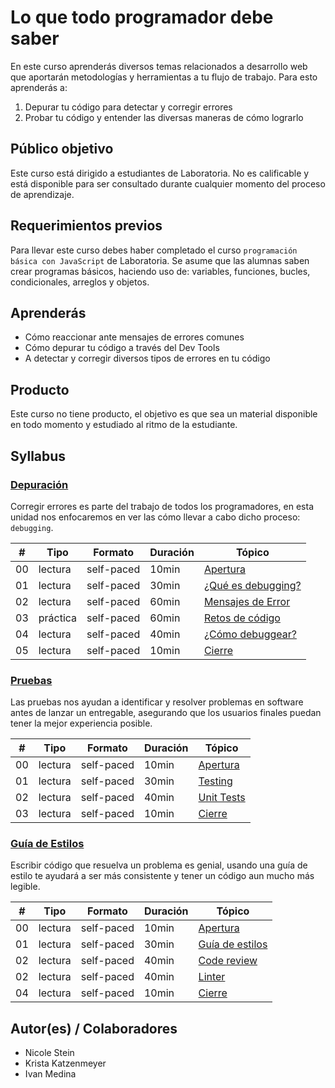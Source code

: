 # Lo que todo programador debe saber

En este curso aprenderás diversos temas relacionados a desarrollo web que
aportarán metodologías y herramientas a tu flujo de trabajo. Para esto
aprenderás a:

1. Depurar tu código para detectar y corregir errores
2. Probar tu código y entender las diversas maneras de cómo lograrlo

## Público objetivo

Este curso está dirigido a estudiantes de Laboratoria. No es calificable y está
disponible para ser consultado durante cualquier momento del proceso de
aprendizaje.

## Requerimientos previos

Para llevar este curso debes haber completado el curso `programación básica
con JavaScript` de Laboratoria. Se asume que las alumnas saben crear programas
básicos, haciendo uso de: variables, funciones, bucles, condicionales, arreglos
y objetos.

## Aprenderás

* Cómo reaccionar ante mensajes de errores comunes
* Cómo depurar tu código a través del Dev Tools
* A detectar y corregir diversos tipos de errores en tu código

## Producto

Este curso no tiene producto, el objetivo es que sea un material disponible en
todo momento y estudiado al ritmo de la estudiante.

## Syllabus

### [Depuración](01-debugging)

Corregir errores es parte del trabajo de todos los programadores, en esta unidad
nos enfocaremos en ver las cómo llevar a cabo dicho proceso: `debugging`.

| # | Tipo | Formato | Duración | Tópico
| - | ---- | ------- | -------- | ------
| 00 | lectura | self-paced | 10min | [Apertura](01-debugging/00-opening)
| 01 | lectura | self-paced | 30min | [¿Qué es debugging?](01-debugging/01-intro)
| 02 | lectura | self-paced | 60min | [Mensajes de Error](01-debugging/02-error-messages)
| 03 | práctica | self-paced | 60min | [Retos de código](01-debugging/03-code-challenges)
| 04 | lectura | self-paced | 40min | [¿Cómo debuggear?](01-debugging/04-breakpoints)
| 05 | lectura | self-paced | 10min | [Cierre](01-debugging/05-closing)

### [Pruebas](02-testing)

Las pruebas nos ayudan a identificar y resolver problemas en software antes de
lanzar un entregable, asegurando que los usuarios finales puedan tener la mejor
experiencia posible.

| # | Tipo | Formato | Duración | Tópico
| - | ---- | ------- | -------- | ------
| 00 | lectura | self-paced | 10min | [Apertura](02-testing/00-opening)
| 01 | lectura | self-paced | 30min | [Testing](02-testing/01-intro)
| 02 | lectura | self-paced | 40min | [Unit Tests](02-testing/02-unit-tests)
| 03 | lectura | self-paced | 10min | [Cierre](02-testing/03-closing)

### [Guía de Estilos](03-style-guide)

Escribir código que resuelva un problema es genial, usando una guía de estilo te
ayudará a ser más consistente y tener un código aun mucho más legible.

| # | Tipo | Formato | Duración | Tópico
| - | ---- | ------- | -------- | ------
| 00 | lectura | self-paced | 10min | [Apertura](02-testing/00-opening)
| 01 | lectura | self-paced | 30min | [Guía de estilos](02-testing/01-style-guide)
| 02 | lectura | self-paced | 40min | [Code review](02-testing/02-unit-tests)
| 02 | lectura | self-paced | 40min | [Linter](02-testing/03-linter)
| 04 | lectura | self-paced | 10min | [Cierre](02-testing/04-closing)

## Autor(es) / Colaboradores

* Nicole Stein
* Krista Katzenmeyer
* Ivan Medina
